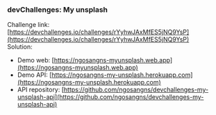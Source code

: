 ### devChallenges: My unsplash
Challenge link: [https://devchallenges.io/challenges/rYyhwJAxMfES5jNQ9YsP](https://devchallenges.io/challenges/rYyhwJAxMfES5jNQ9YsP)  
Solution:
- Demo web: [https://ngosangns-myunsplash.web.app](https://ngosangns-myunsplash.web.app)
- Demo API: [https://ngosangns-my-unsplash.herokuapp.com](https://ngosangns-my-unsplash.herokuapp.com)
- API repository: [https://github.com/ngosangns/devchallenges-my-unsplash-api](https://github.com/ngosangns/devchallenges-my-unsplash-api)